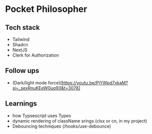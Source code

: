 # Pocket Philosopher

## Tech stack
- Tailwind
- Shadcn
- NextJS
- Clerk for Authorization


## Follow ups
- (Dark/light mode force)[https://youtu.be/PjYWpd7xkaM?si=_sexRnuKEeW0uq93&t=3078]


## Learnings
- how Typsescript uses Types
- dynamic rendering of className srings (clsx or cn, in my project)
- Debouncing techniques (/hooks/use-debounce)